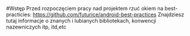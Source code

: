 #Wstęp
Przed rozpoczęciem pracy nad projektem rzuć okiem na best-practicies:
https://github.com/futurice/android-best-practices
Znajdziesz tutaj informacje o znanych i lubianych bibliotekach, konwencji nazewniczych itp, itd,etc
